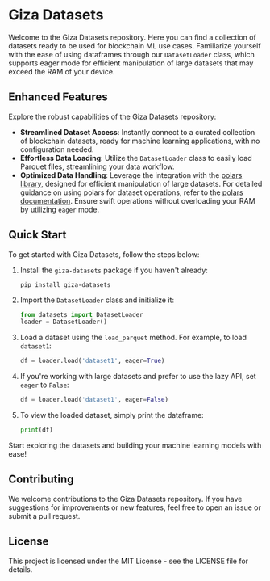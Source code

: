 # Giza Datasets

Welcome to the Giza Datasets repository. Here you can find a collection of datasets ready to be used for blockchain ML use cases. Familiarize yourself with the ease of using dataframes through our `DatasetLoader` class, which supports eager mode for efficient manipulation of large datasets that may exceed the RAM of your device.

## Enhanced Features

Explore the robust capabilities of the Giza Datasets repository:

- **Streamlined Dataset Access**: Instantly connect to a curated collection of blockchain datasets, ready for machine learning applications, with no configuration needed.
- **Effortless Data Loading**: Utilize the `DatasetLoader` class to easily load Parquet files, streamlining your data workflow.
- **Optimized Data Handling**: Leverage the integration with the [polars library](https://www.pola.rs/), designed for efficient manipulation of large datasets. For detailed guidance on using polars for dataset operations, refer to the [polars documentation](https://docs.pola.rs/py-polars/). Ensure swift operations without overloading your RAM by utilizing `eager` mode.

## Quick Start

To get started with Giza Datasets, follow the steps below:

1. Install the `giza-datasets` package if you haven't already:
   ```
   pip install giza-datasets
   ```
2. Import the `DatasetLoader` class and initialize it:
   ```python
   from datasets import DatasetLoader
   loader = DatasetLoader()
   ```
3. Load a dataset using the `load_parquet` method. For example, to load `dataset1`:
   ```python
   df = loader.load('dataset1', eager=True)
   ```
4. If you're working with large datasets and prefer to use the lazy API, set `eager` to `False`:
   ```python
   df = loader.load('dataset1', eager=False)
   ```
5. To view the loaded dataset, simply print the dataframe:
   ```python
   print(df)
   ```

Start exploring the datasets and building your machine learning models with ease!

## Contributing

We welcome contributions to the Giza Datasets repository. If you have suggestions for improvements or new features, feel free to open an issue or submit a pull request.

## License

This project is licensed under the MIT License - see the LICENSE file for details.


